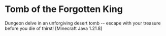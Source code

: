 # Tomb of the Forgotten King
Dungeon delve in an unforgiving desert tomb -- escape with your treasure before you die of thirst! [Minecraft Java 1.21.8]
